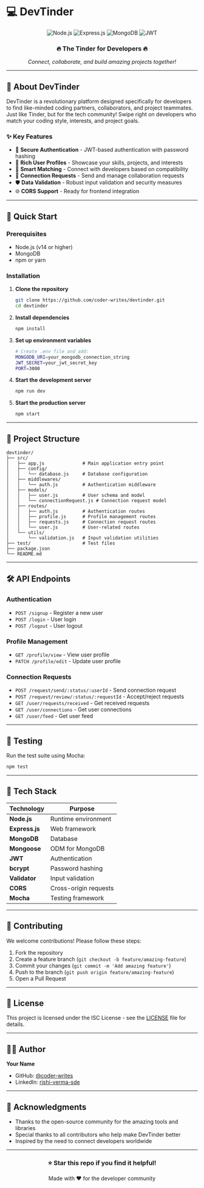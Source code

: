 # 💻 DevTinder

<div align="center">
  <img src="https://img.shields.io/badge/Node.js-43853D?style=for-the-badge&logo=node.js&logoColor=white" alt="Node.js" />
  <img src="https://img.shields.io/badge/Express.js-404D59?style=for-the-badge&logo=express&logoColor=white" alt="Express.js" />
  <img src="https://img.shields.io/badge/MongoDB-4EA94B?style=for-the-badge&logo=mongodb&logoColor=white" alt="MongoDB" />
  <img src="https://img.shields.io/badge/JWT-black?style=for-the-badge&logo=JSON%20web%20tokens" alt="JWT" />
</div>

<div align="center">
  <h3>🔥 The Tinder for Developers 🔥</h3>
  <p><em>Connect, collaborate, and build amazing projects together!</em></p>
</div>

---

## 🌟 About DevTinder

DevTinder is a revolutionary platform designed specifically for developers to find like-minded coding partners, collaborators, and project teammates. Just like Tinder, but for the tech community! Swipe right on developers who match your coding style, interests, and project goals.

### ✨ Key Features

- 🔐 **Secure Authentication** - JWT-based authentication with password hashing
- 👤 **Rich User Profiles** - Showcase your skills, projects, and interests  
- 🤝 **Smart Matching** - Connect with developers based on compatibility
- 📱 **Connection Requests** - Send and manage collaboration requests
- 🛡️ **Data Validation** - Robust input validation and security measures
- 🌐 **CORS Support** - Ready for frontend integration

---

## 🚀 Quick Start

### Prerequisites

- Node.js (v14 or higher)
- MongoDB
- npm or yarn

### Installation

1. **Clone the repository**
   ```bash
   git clone https://github.com/coder-writes/devtinder.git
   cd devtinder
   ```

2. **Install dependencies**
   ```bash
   npm install
   ```

3. **Set up environment variables**
   ```bash
   # Create .env file and add:
   MONGODB_URI=your_mongodb_connection_string
   JWT_SECRET=your_jwt_secret_key
   PORT=3000
   ```

4. **Start the development server**
   ```bash
   npm run dev
   ```

5. **Start the production server**
   ```bash
   npm start
   ```

---

## 📁 Project Structure

```
devtinder/
├── src/
│   ├── app.js              # Main application entry point
│   ├── config/
│   │   └── database.js     # Database configuration
│   ├── middlewares/
│   │   └── auth.js         # Authentication middleware
│   ├── models/
│   │   ├── user.js         # User schema and model
│   │   └── connectionRequest.js # Connection request model
│   ├── routes/
│   │   ├── auth.js         # Authentication routes
│   │   ├── profile.js      # Profile management routes
│   │   ├── requests.js     # Connection request routes
│   │   └── user.js         # User-related routes
│   └── utils/
│       └── validation.js   # Input validation utilities
├── test/                   # Test files
├── package.json
└── README.md
```

---

## 🛠️ API Endpoints

### Authentication
- `POST /signup` - Register a new user
- `POST /login` - User login
- `POST /logout` - User logout

### Profile Management
- `GET /profile/view` - View user profile
- `PATCH /profile/edit` - Update user profile

### Connection Requests
- `POST /request/send/:status/:userId` - Send connection request
- `POST /request/review/:status/:requestId` - Accept/reject requests
- `GET /user/requests/received` - Get received requests
- `GET /user/connections` - Get user connections
- `GET /user/feed` - Get user feed

---

## 🧪 Testing

Run the test suite using Mocha:

```bash
npm test
```

---

## 🔧 Tech Stack

| Technology | Purpose |
|------------|---------|
| **Node.js** | Runtime environment |
| **Express.js** | Web framework |
| **MongoDB** | Database |
| **Mongoose** | ODM for MongoDB |
| **JWT** | Authentication |
| **bcrypt** | Password hashing |
| **Validator** | Input validation |
| **CORS** | Cross-origin requests |
| **Mocha** | Testing framework |

---

## 🤝 Contributing

We welcome contributions! Please follow these steps:

1. Fork the repository
2. Create a feature branch (`git checkout -b feature/amazing-feature`)
3. Commit your changes (`git commit -m 'Add amazing feature'`)
4. Push to the branch (`git push origin feature/amazing-feature`)
5. Open a Pull Request

---

## 📝 License

This project is licensed under the ISC License - see the [LICENSE](LICENSE) file for details.

---

## 👨‍💻 Author

**Your Name**
- GitHub: [@coder-writes](https://github.com/coder-writes)
- LinkedIn: [rishi-verma-sde](https://linkedin.com/in/rishi-verma-sde)

---

## 🙏 Acknowledgments

- Thanks to the open-source community for the amazing tools and libraries
- Special thanks to all contributors who help make DevTinder better
- Inspired by the need to connect developers worldwide

---

<div align="center">
  <h3>⭐ Star this repo if you find it helpful!</h3>
  <p>Made with ❤️ for the developer community</p>
</div>
